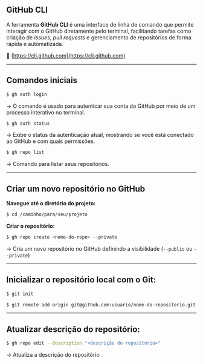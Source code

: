## GitHub CLI

A ferramenta **GitHub CLI** é uma interface de linha de comando que permite interagir com o GitHub diretamente pelo terminal, facilitando tarefas como criação de *issues*, *pull requests* e gerenciamento de repositórios de forma rápida e automatizada.

🔗 [https://cli.github.com](https://cli.github.com)

---

## Comandos iniciais

```bash
$ gh auth login
```
→ O comando é usado para autenticar sua conta do GitHub por meio de um processo interativo no terminal.

```bash
$ gh auth status
```
→ Exibe o status da autenticação atual, mostrando se você está conectado ao GitHub e com quais permissões.

```bash
$ gh repo list
```
→ Comando para listar seus repositórios.

---

## Criar um novo repositório no GitHub

**Navegue até o diretório do projeto:**

```bash
$ cd /caminho/para/seu/projeto
```

**Criar o repositório:**

```bash
$ gh repo create <nome-do-repo> --private
```
→ Cria um novo repositório no GitHub definindo a visibilidade (`--public` ou `--private`)

---

## Inicializar o repositório local com o Git:

```bash
$ git init
```

```bash
$ git remote add origin git@github.com:usuario/nome-do-repositorio.git
```

---

## Atualizar descrição do repositório:

```bash
$ gh repo edit --description "<descrição do repositório>"
```
→ Atualiza a descrição do repositório
